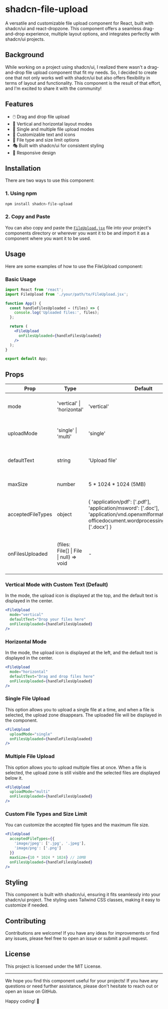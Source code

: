 # shadcn-file-upload

A versatile and customizable file upload component for React, built with shadcn/ui and react-dropzone. This component offers a seamless drag-and-drop experience, multiple layout options, and integrates perfectly with shadcn/ui projects.

## Background

While working on a project using shadcn/ui, I realized there wasn't a drag-and-drop file upload component that fit my needs. So, I decided to create one that not only works well with shadcn/ui but also offers flexibility in terms of layout and functionality. This component is the result of that effort, and I'm excited to share it with the community!

## Features

- 🖱️ Drag and drop file upload
- 📏 Vertical and horizontal layout modes
- 🔢 Single and multiple file upload modes
- 🎨 Customizable text and icons
- 📁 File type and size limit options
- 🎭 Built with shadcn/ui for consistent styling
- 📱 Responsive design

## Installation
There are two ways to use this component:

### 1. Using npm
```bash
npm install shadcn-file-upload
```

### 2. Copy and Paste
You can also copy and paste the [`FileUpload.jsx`](https://github.com/kwesinavilot/shadcn-file-upload/blob/main/src/FileUpload.jsx) file into your project's components directory or wherever you want it to be and import it as a component where you want it to be used.

## Usage

Here are some examples of how to use the FileUpload component:

### Basic Usage

```jsx
import React from 'react';
import FileUpload from './your/path/to/FileUpload.jsx';

function App() {
  const handleFilesUploaded = (files) => {
    console.log('Uploaded files:', files);
  };

  return (
    <FileUpload
      onFilesUploaded={handleFilesUploaded}
    />
  );
}

export default App;
```

## Props

| Prop | Type | Default | Description |
|------|------|---------|-------------|
| mode | 'vertical' \| 'horizontal' | 'vertical' | Layout mode of the component |
| uploadMode | 'single' \| 'multi' | 'single' | Single or multiple file upload mode |
| defaultText | string | 'Upload file' | Text displayed in the upload area |
| maxSize | number | 5 * 1024 * 1024 (5MB) | Maximum file size in bytes |
| acceptedFileTypes | object | { 'application/pdf': ['.pdf'], 'application/msword': ['.doc'], 'application/vnd.openxmlformats-officedocument.wordprocessingml.document': ['.docx'] } | Object specifying accepted MIME types and their extensions |
| onFilesUploaded | (files: File[] \| File \| null) => void | - | Callback function when files are uploaded or removed |


### Vertical Mode with Custom Text (Default)
In the mode, the upload icon is displayed at the top, and the default text is displayed in the center.

```jsx
<FileUpload
  mode="vertical"
  defaultText="Drop your files here"
  onFilesUploaded={handleFilesUploaded}
/>
```

### Horizontal Mode
In the mode, the upload icon is displayed at the left, and the default text is displayed in the center.

```jsx
<FileUpload
  mode="horizontal"
  defaultText="Drag and drop files here"
  onFilesUploaded={handleFilesUploaded}
/>
```

### Single File Upload
This option allows you to upload a single file at a time, and when a file is selected, the upload zone disappears. The uploaded file will be displayed in the component.

```jsx
<FileUpload
  uploadMode="single"
  onFilesUploaded={handleFilesUploaded}
/>
```

### Multiple File Upload
This option allows you to upload multiple files at once. When a file is selected, the upload zone is still visible and the selected files are displayed below it.

```jsx
<FileUpload
  uploadMode="multi"
  onFilesUploaded={handleFilesUploaded}
/>
```

### Custom File Types and Size Limit
You can customize the accepted file types and the maximum file size.

```jsx
<FileUpload
  acceptedFileTypes={{
    'image/jpeg': ['.jpg', '.jpeg'],
    'image/png': ['.png']
  }}
  maxSize={10 * 1024 * 1024} // 10MB
  onFilesUploaded={handleFilesUploaded}
/>
```

## Styling

This component is built with shadcn/ui, ensuring it fits seamlessly into your shadcn/ui project. The styling uses Tailwind CSS classes, making it easy to customize if needed.

## Contributing

Contributions are welcome! If you have any ideas for improvements or find any issues, please feel free to open an issue or submit a pull request.

## License

This project is licensed under the MIT License.

---

We hope you find this component useful for your projects! If you have any questions or need further assistance, please don't hesitate to reach out or open an issue on GitHub.

Happy coding! 🚀